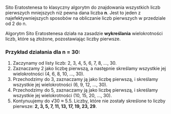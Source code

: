 

Sito Eratostenesa to klasyczny algorytm do znajdowania wszystkich liczb pierwszych mniejszych niż pewna dana liczba **n**. Jest to jeden z najefektywniejszych sposobów na obliczanie liczb pierwszych w przedziale od 2 do n.


Algorytm Sito Eratostenesa działa na zasadzie **wykreślania** wielokrotności liczb, które są złożone, pozostawiając liczby pierwsze.


### Przykład działania dla n = 30:

1. Zaczynamy od listy liczb: 2, 3, 4, 5, 6, 7, 8, ..., 30.
2. Zaznaczamy 2 jako liczbę pierwszą, a następnie skreślamy wszystkie jej wielokrotności (4, 6, 8, 10, ..., 30).
3. Przechodzimy do 3, zaznaczamy ją jako liczbę pierwszą, i skreślamy wszystkie jej wielokrotności (6, 9, 12, ..., 30).
4. Przechodzimy do 5, zaznaczamy ją jako liczbę pierwszą, i skreślamy wszystkie jej wielokrotności (10, 15, 20, ..., 30).
5. Kontynuujemy do √30 ≈ 5.5. Liczby, które nie zostały skreślone to liczby pierwsze: **2, 3, 5, 7, 11, 13, 17, 19, 23, 29**.







